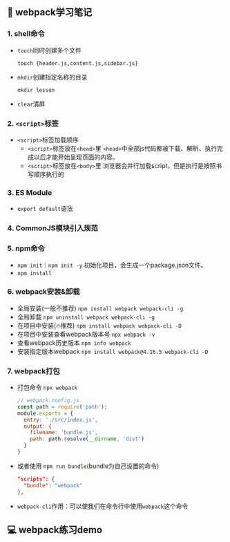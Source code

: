 ## 📒 webpack学习笔记
### 1. shell命令
- `touch`同时创建多个文件
  ```shell
  touch {header.js,content.js,sidebar.js}
	```
- `mkdir`创建指定名称的目录
  ```shell
  mkdir lesson
	```
- `clear`清屏
### 2. `<script>`标签
- `<script>`标签加载顺序
  - `<script>`标签放在`<head>`里
    `<head>`中全部js代码都被下载、解析、执行完成以后才能开始呈现页面的内容。
  - `<script>`标签放在`<body>`里
    浏览器会并行加载script，但是执行是按照书写顺序执行的
### 3. ES Module
- `export default`语法
### 4. CommonJS模块引入规范
### 5. npm命令
- `npm init`｜`npm init -y`
  初始化项目，会生成一个package.json文件。
- `npm install`
### 6. webpack安装&卸载
- 全局安装(一般不推荐)
  `npm install webpack webpack-cli -g`
- 全局卸载
  `npm uninstall webpack webpack-cli -g`
- 在项目中安装(🔥推荐)
  `npm install webpack webpack-cli -D`
- 在项目中安装查看webpack版本号
  `npx webpack -v`
- 查看webpack历史版本
  `npm info webpack`
- 安装指定版本webpack
  `npm install webpack@4.16.5 webpack-cli -D`
### 7. webpack打包
- 打包命令 `npx webpack`
  ```javascript
  // webpack.config.js
  const path = require('path');
  module.exports = {
    entry: './src/index.js',
    output: {
      filename: 'bundle.js',
      path: path.resolve(__dirname, 'dist')
    }
  }
  ```
- 或者使用 `npm run bundle`(bundle为自己设置的命令)
  ```json
  "scripts": {
    "bundle": "webpack"
  },
  ```
- `webpack-cli`作用：可以使我们在命令行中使用`webpack`这个命令
## 💻 webpack练习demo

